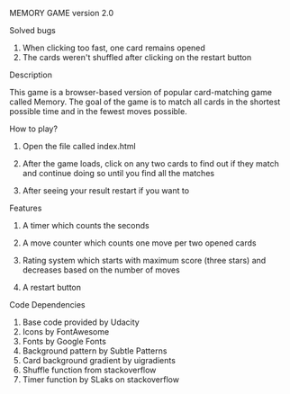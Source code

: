 MEMORY GAME version 2.0

Solved bugs

1. When clicking too fast, one card remains opened
2. The cards weren't shuffled after clicking on the restart button

Description

This game is a browser-based version of popular card-matching game called Memory. The goal of the game is to match all cards 
in the shortest possible time and in the fewest moves possible.

How to play?

1. Open the file called index.html

2. After the game loads, click on any two cards to find out if they match and continue doing so until you find all the matches

3. After seeing your result restart if you want to 

Features

1. A timer which counts the seconds 

2. A move counter which counts one move per two opened cards

3. Rating system which starts with maximum score (three stars) and decreases based on the number of moves

4. A restart button

Code Dependencies

1. Base code provided by Udacity
2. Icons by FontAwesome
3. Fonts by Google Fonts
4. Background pattern by Subtle Patterns
5. Card background gradient by uigradients
6. Shuffle function from stackoverflow
6. Timer function by SLaks on stackoverflow
